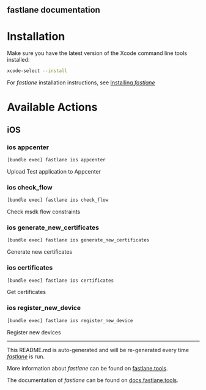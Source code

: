fastlane documentation
----

# Installation

Make sure you have the latest version of the Xcode command line tools installed:

```sh
xcode-select --install
```

For _fastlane_ installation instructions, see [Installing _fastlane_](https://docs.fastlane.tools/#installing-fastlane)

# Available Actions

## iOS

### ios appcenter

```sh
[bundle exec] fastlane ios appcenter
```

Upload Test application to Appcenter

### ios check_flow

```sh
[bundle exec] fastlane ios check_flow
```

Check msdk flow constraints

### ios generate_new_certificates

```sh
[bundle exec] fastlane ios generate_new_certificates
```

Generate new certificates

### ios certificates

```sh
[bundle exec] fastlane ios certificates
```

Get certificates

### ios register_new_device

```sh
[bundle exec] fastlane ios register_new_device
```

Register new devices

----

This README.md is auto-generated and will be re-generated every time [_fastlane_](https://fastlane.tools) is run.

More information about _fastlane_ can be found on [fastlane.tools](https://fastlane.tools).

The documentation of _fastlane_ can be found on [docs.fastlane.tools](https://docs.fastlane.tools).
